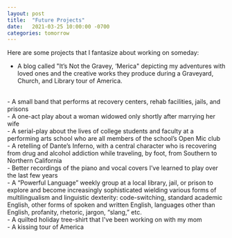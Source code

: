 ```yaml
---
layout: post
title:  "Future Projects"
date:   2021-03-25 10:00:00 -0700
categories: tomorrow
---
```

Here are some projects that I fantasize about working on someday: 
<br/>
- A blog called "It’s Not the Gravey, ‘Merica" depicting my adventures with loved ones and the creative works they produce during a Graveyard, Church, and Library tour of America.
<br/>
- A small band that performs at recovery centers, rehab facilities, jails, and prisons 
<br/>
- A one-act play about a woman widowed only shortly after marrying her wife
<br/>
- A serial-play about the lives of college students and faculty at a performing arts school who are all members of the school’s Open Mic club
<br/>
- A retelling of Dante’s Inferno, with a central character who is recovering from drug and alcohol addiction while traveling, by foot, from Southern to Northern California 
<br/>
- Better recordings of the piano and vocal covers I’ve learned to play over the last few years
<br/>
- A “Powerful Language” weekly group at a local library, jail, or prison to explore and become increasingly sophisticated wielding various forms of multilingualism and linguistic dexterity: code-switching, standard academic English, other forms of spoken and written English, languages other than English, profanity, rhetoric, jargon, “slang,” etc.
<br/>
- A quilted holiday tree-shirt that I've been working on with my mom
<br/>
- A kissing tour of America 
